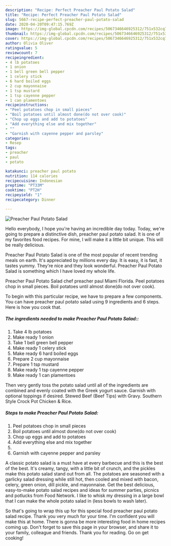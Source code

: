 ```yaml
---
description: "Recipe: Perfect Preacher Paul Potato Salad"
title: "Recipe: Perfect Preacher Paul Potato Salad"
slug: 5667-recipe-perfect-preacher-paul-potato-salad
date: 2020-04-20T09:47:15.769Z
image: https://img-global.cpcdn.com/recipes/5067346646925312/751x532cq70/preacher-paul-potato-salad-recipe-main-photo.jpg
thumbnail: https://img-global.cpcdn.com/recipes/5067346646925312/751x532cq70/preacher-paul-potato-salad-recipe-main-photo.jpg
cover: https://img-global.cpcdn.com/recipes/5067346646925312/751x532cq70/preacher-paul-potato-salad-recipe-main-photo.jpg
author: Olivia Oliver
ratingvalue: 5
reviewcount: 7
recipeingredient:
- 4 lb potatoes
- 1 onion
- 1 bell green bell pepper
- 1 celery stick
- 6 hard boiled eggs
- 2 cup mayonnaise
- 1 tsp mustard
- 1 tsp cayenne pepper
- 1 can plamentoes
recipeinstructions:
- "Peel potatoes chop in small pieces"
- "Boil potatoes until almost done(do not over cook)"
- "Chop up eggs and add to potatoes"
- "Add everything else and mix together"
- ""
- "Garnish with cayenne pepper and parsley"
categories:
- Resep
tags:
- preacher
- paul
- potato

katakunci: preacher paul potato
nutrition: 114 calories
recipecuisine: Indonesian
preptime: "PT33M"
cooktime: "PT2H"
recipeyield: "1"
recipecategory: Dinner

---
```



![Preacher Paul Potato Salad](https://img-global.cpcdn.com/recipes/5067346646925312/751x532cq70/preacher-paul-potato-salad-recipe-main-photo.jpg)

Hello everybody, I hope you're having an incredible day today. Today, we're going to prepare a distinctive dish, preacher paul potato salad. It is one of my favorites food recipes. For mine, I will make it a little bit unique. This will be really delicious.

Preacher Paul Potato Salad is one of the most popular of recent trending meals on earth. It's appreciated by millions every day. It is easy, it is fast, it tastes yummy. They're nice and they look wonderful. Preacher Paul Potato Salad is something which I have loved my whole life.

Preacher Paul Potato Salad chef preacher paul Miami Florida. Peel potatoes chop in small pieces. Boil potatoes until almost done(do not over cook).


To begin with this particular recipe, we have to prepare a few components. You can have preacher paul potato salad using 9 ingredients and 6 steps. Here is how you cook that.

##### The ingredients needed to make Preacher Paul Potato Salad::

1. Take 4 lb potatoes
1. Make ready 1 onion
1. Take 1 bell green bell pepper
1. Make ready 1 celery stick
1. Make ready 6 hard boiled eggs
1. Prepare 2 cup mayonnaise
1. Prepare 1 tsp mustard
1. Make ready 1 tsp cayenne pepper
1. Make ready 1 can plamentoes


Then very gently toss the potato salad until all of the ingredients are combined and evenly coated with the Greek yogurt sauce. Garnish with optional toppings if desired. Stewed Beef (Beef Tips) with Gravy. Southern Style Crock Pot Chicken &amp; Rice. 

##### Steps to make Preacher Paul Potato Salad:

1. Peel potatoes chop in small pieces
1. Boil potatoes until almost done(do not over cook)
1. Chop up eggs and add to potatoes
1. Add everything else and mix together
1. 
1. Garnish with cayenne pepper and parsley


A classic potato salad is a must have at every barbecue and this is the best of the best. It&#39;s creamy, tangy, with a little bit of crunch, and the pickles make this potato salad stand out from all. The potatoes are seasoned with a garlicky salad dressing while still hot, then cooled and mixed with bacon, celery, green onion, dill pickle, and mayonnaise. Get the best delicious, easy-to-make potato salad recipes and ideas for summer parties, picnics and potlucks from Food Network. I like to whisk my dressing in a large bowl that I can make the whole potato salad in (less bowls to wash later). 

So that's going to wrap this up for this special food preacher paul potato salad recipe. Thank you very much for your time. I'm confident you will make this at home. There is gonna be more interesting food in home recipes coming up. Don't forget to save this page in your browser, and share it to your family, colleague and friends. Thank you for reading. Go on get cooking!
